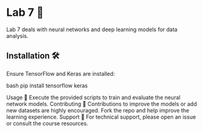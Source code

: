 # Lab 7 🧫

Lab 7 deals with neural networks and deep learning models for data analysis.

## Installation 🛠️

Ensure TensorFlow and Keras are installed:

bash
pip install tensorflow keras

Usage 🚀
Execute the provided scripts to train and evaluate the neural network models.
Contributing 🤝
Contributions to improve the models or add new datasets are highly encouraged. Fork the repo and help improve the learning experience.
Support 💬
For technical support, please open an issue or consult the course resources.
